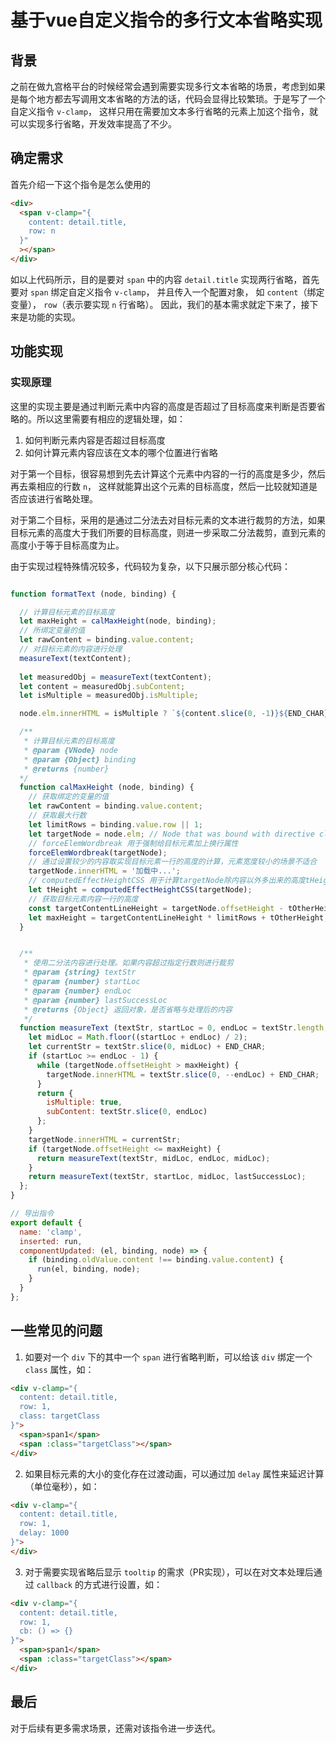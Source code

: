 # 基于vue自定义指令的多行文本省略实现

## 背景

之前在做九宫格平台的时候经常会遇到需要实现多行文本省略的场景，考虑到如果是每个地方都去写调用文本省略的方法的话，代码会显得比较繁琐。于是写了一个自定义指令 `v-clamp`， 这样只用在需要加文本多行省略的元素上加这个指令，就可以实现多行省略，开发效率提高了不少。

<!-- more -->

## 确定需求

首先介绍一下这个指令是怎么使用的

```html
<div>
  <span v-clamp="{
    content: detail.title,
    row: n
  }"
  ></span>
</div>
```

如以上代码所示，目的是要对 `span` 中的内容 `detail.title` 实现两行省略，首先要对 `span` 绑定自定义指令 `v-clamp`， 并且传入一个配置对象， 如 `content`（绑定变量）， `row`（表示要实现 `n` 行省略）。 因此，我们的基本需求就定下来了，接下来是功能的实现。

## 功能实现

### 实现原理

这里的实现主要是通过判断元素中内容的高度是否超过了目标高度来判断是否要省略的。所以这里需要有相应的逻辑处理，如：

1. 如何判断元素内容是否超过目标高度
2. 如何计算元素内容应该在文本的哪个位置进行省略

对于第一个目标，很容易想到先去计算这个元素中内容的一行的高度是多少，然后再去乘相应的行数 `n`， 这样就能算出这个元素的目标高度，然后一比较就知道是否应该进行省略处理。

对于第二个目标，采用的是通过二分法去对目标元素的文本进行裁剪的方法，如果目标元素的高度大于我们所要的目标高度，则进一步采取二分法裁剪，直到元素的高度小于等于目标高度为止。

由于实现过程特殊情况较多，代码较为复杂，以下只展示部分核心代码：

```js

function formatText (node, binding) {

  // 计算目标元素的目标高度
  let maxHeight = calMaxHeight(node, binding);
  // 所绑定变量的值
  let rawContent = binding.value.content;
  // 对目标元素的内容进行处理
  measureText(textContent);
  
  let measuredObj = measureText(textContent);
  let content = measuredObj.subContent;
  let isMultiple = measuredObj.isMultiple;

  node.elm.innerHTML = isMultiple ? `${content.slice(0, -1)}${END_CHAR}` : content;

  /**
   * 计算目标元素的目标高度
   * @param {VNode} node
   * @param {Object} binding
   * @returns {number}
  */
  function calMaxHeight (node, binding) {
    // 获取绑定的变量的值
    let rawContent = binding.value.content;
    // 获取最大行数
    let limitRows = binding.value.row || 1;
    let targetNode = node.elm; // Node that was bound with directive clamp.
    // forceElemWordbreak 用于强制给目标元素加上换行属性
    forceElemWordbreak(targetNode);
    // 通过设置较少的内容取实现目标元素一行的高度的计算，元素宽度较小的场景不适合
    targetNode.innerHTML = '加载中...';
    // computedEffectHeightCSS 用于计算targetNode除内容以外多出来的高度tHeight，如padding/border等
    let tHeight = computedEffectHeightCSS(targetNode);
    // 获取目标元素内容一行的高度
    const targetContentLineHeight = targetNode.offsetHeight - tOtherHeight;
    let maxHeight = targetContentLineHeight * limitRows + tOtherHeight;
  }


  /**
   * 使用二分法内容进行处理。如果内容超过指定行数则进行裁剪
   * @param {string} textStr
   * @param {number} startLoc
   * @param {number} endLoc
   * @param {number} lastSuccessLoc
   * @returns {Object} 返回对象，是否省略与处理后的内容
   */
  function measureText (textStr, startLoc = 0, endLoc = textStr.length, lastSuccessLoc = 0) {
    let midLoc = Math.floor((startLoc + endLoc) / 2);
    let currentStr = textStr.slice(0, midLoc) + END_CHAR;
    if (startLoc >= endLoc - 1) {
      while (targetNode.offsetHeight > maxHeight) {
        targetNode.innerHTML = textStr.slice(0, --endLoc) + END_CHAR;
      }
      return {
        isMultiple: true,
        subContent: textStr.slice(0, endLoc)
      };
    }
    targetNode.innerHTML = currentStr;
    if (targetNode.offsetHeight <= maxHeight) {
      return measureText(textStr, midLoc, endLoc, midLoc);
    }
    return measureText(textStr, startLoc, midLoc, lastSuccessLoc);
  };
}

// 导出指令
export default {
  name: 'clamp',
  inserted: run,
  componentUpdated: (el, binding, node) => {
    if (binding.oldValue.content !== binding.value.content) {
      run(el, binding, node);
    }
  }
};
```

## 一些常见的问题

1. 如要对一个 `div` 下的其中一个 `span` 进行省略判断，可以给该 `div` 绑定一个 `class` 属性，如：

  ```html
  <div v-clamp="{
    content: detail.title,
    row: 1,
    class: targetClass
  }">
    <span>span1</span>
    <span :class="targetClass"></span>
  </div>
  ```

2. 如果目标元素的大小的变化存在过渡动画，可以通过加 `delay` 属性来延迟计算（单位毫秒），如：

```html
<div v-clamp="{
  content: detail.title,
  row: 1,
  delay: 1000
}">
</div>
```
 
3. 对于需要实现省略后显示 `tooltip` 的需求（PR实现），可以在对文本处理后通过 `callback` 的方式进行设置，如：

```html
<div v-clamp="{
  content: detail.title,
  row: 1,
  cb: () => {}
}">
  <span>span1</span>
  <span :class="targetClass"></span>
</div>
```


## 最后

对于后续有更多需求场景，还需对该指令进一步迭代。
